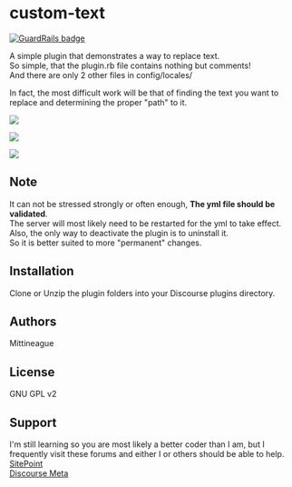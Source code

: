 # custom-text  

[![GuardRails badge](https://badges.production.guardrails.io/Korben00/custom-text.svg)](https://www.guardrails.io)

A simple plugin that demonstrates a way to replace text.  
So simple, that the plugin.rb file contains nothing but comments!  
And there are only 2 other files in config/locales/  

In fact, the most difficult work will be that of finding the text you want to replace and determining the proper "path" to it.  

![](https://raw.github.com/Mittineague/custom-text/master/not-found-txt.png)  

![](https://raw.github.com/Mittineague/custom-text/master/add-a-bear.png)  

![](https://raw.github.com/Mittineague/custom-text/master/report-bears.png)  

## Note  

It can not be stressed strongly or often enough, **The yml file should be validated**.  
The server will most likely need to be restarted for the yml to take effect.  
Also, the only way to deactivate the plugin is to uninstall it.  
So it is better suited to more "permanent" changes.  

## Installation

Clone or Unzip the plugin folders into your Discourse plugins directory. 

## Authors

Mittineague

## License

GNU GPL v2 

## Support 

I'm still learning so you are most likely a better coder than I am, but I frequently visit these forums and either I or others should be able to help.  
[SitePoint](http://community.sitepoint.com/)  
[Discourse Meta](https://meta.discourse.org/)  
